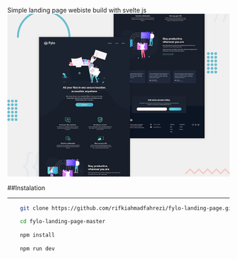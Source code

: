 Simple landing page webiste build with svelte js
![landing page design](assets/design/desktop-preview.jpg)



##Instalation

---

```bash
	git clone https://github.com/rifkiahmadfahrezi/fylo-landing-page.git	
```

```bash
	cd fylo-landing-page-master
```

```bash
	npm install
```

```bash
	npm run dev
```